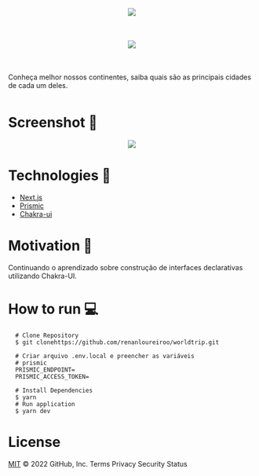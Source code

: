 <div align="center" >
  <img src="https://user-images.githubusercontent.com/63200402/160479281-9aa126df-73e9-4496-996e-509d28eb684e.png"/>
</div>

<div align="center" style="margin-top:50px">
  <img src="https://user-images.githubusercontent.com/63200402/160481115-c31d576b-de98-4a2b-ab09-4dd20b478130.png"/>
</div>

#

<p style="margin:50px 0">Conheça melhor nossos continentes, saiba quais são as principais cidades de cada um deles.</p>

# Screenshot 📸

<div align="center" style="">
  <img src="https://user-images.githubusercontent.com/63200402/160483295-147c03ea-7957-41d7-ab17-b5506fa7d7b4.png"/>
</div>


# Technologies 🚀
* [Next.js](https://nextjs.org/)
* [Prismic](https://prismic.io/)
* [Chakra-ui](https://chakra-ui.com/)

<div style="margin: 20px 0"></div>

# Motivation 💪
<p style="margin-bottom: 30px">Continuando o aprendizado sobre construção de interfaces declarativas utilizando Chakra-UI.</p>


# How to run 💻
```
  # Clone Repository
  $ git clonehttps://github.com/renanloureiroo/worldtrip.git
```
```
  # Criar arquivo .env.local e preencher as variáveis
  # prismic
  PRISMIC_ENDPOINT=
  PRISMIC_ACCESS_TOKEN=
```

```
  # Install Dependencies
  $ yarn
  # Run application
  $ yarn dev
```

# License
[MIT](https://choosealicense.com/licenses/mit/)
© 2022 GitHub, Inc.
Terms
Privacy
Security
Status
